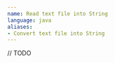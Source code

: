 ```yaml
---
name: Read text file into String
language: java
aliases:
- Convert text file into String
---
```

// TODO
